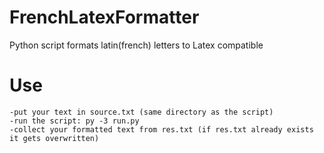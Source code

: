 # FrenchLatexFormatter
Python script formats latin(french) letters to Latex compatible

# Use
    -put your text in source.txt (same directory as the script)
    -run the script: py -3 run.py
    -collect your formatted text from res.txt (if res.txt already exists it gets overwritten)